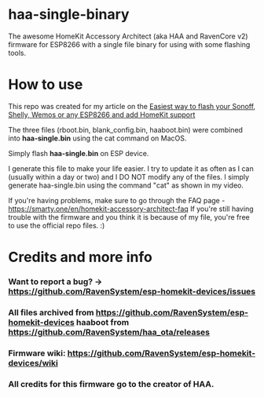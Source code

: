 # haa-single-binary
The awesome HomeKit Accessory Architect (aka HAA and RavenCore v2) firmware for ESP8266 with a single file binary for using with some flashing tools.

# How to use

This repo was created for my article on the [Easiest way to flash your Sonoff, Shelly, Wemos or any ESP8266 and add HomeKit support](https://smarty.one/posts/easiest-way-to-flash-your-sonoff-shelly-wemos-or-any-esp8266)

The three files (rboot.bin, blank_config.bin, haaboot.bin) were combined into **haa-single.bin** using the cat command on MacOS.

Simply flash **haa-single.bin** on ESP device.

I generate this file to make your life easier. I try to update it as often as I can (usually within a day or two) and I DO NOT modify any of the files. I simply generate haa-single.bin using the command "cat" as shown in my video. 

If you're having problems, make sure to go through the FAQ page - https://smarty.one/en/homekit-accessory-architect-faq
If you're still having trouble with the firmware and you think it is because of my file, you're free to use the official repo files. :)

# Credits and more info

### Want to report a bug? -> https://github.com/RavenSystem/esp-homekit-devices/issues

### All files archived from https://github.com/RavenSystem/esp-homekit-devices haaboot from https://github.com/RavenSystem/haa_ota/releases


### Firmware wiki: https://github.com/RavenSystem/esp-homekit-devices/wiki

### All credits for this firmware go to the creator of HAA.
